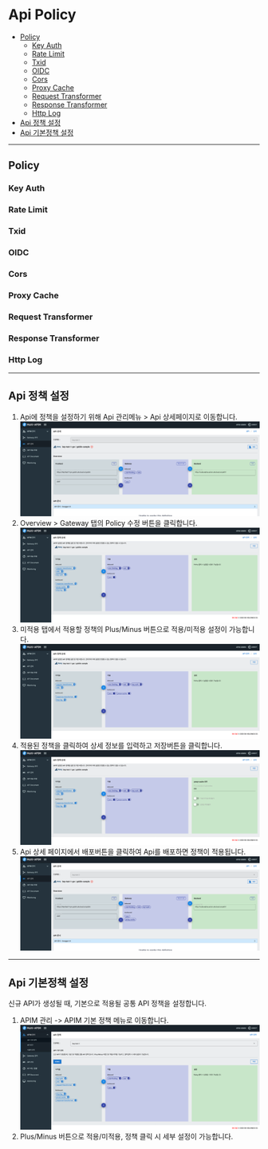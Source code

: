 # Api Policy

- [Policy](#Policy)
    - [Key Auth](#Key-Auth)
    - [Rate Limit](#Rate-Limit)
    - [Txid](#Txid)
    - [OIDC](#OIDC)
    - [Cors](#Cors)
    - [Proxy Cache](#Proxy-Cache)
    - [Request Transformer](#Request-Transformer)
    - [Response Transformer](#Response-Transformer)
    - [Http Log](#Http-Log)
- [Api 정책 설정](#Api-정책-설정)
- [Api 기본정책 설정](#Api-기본정책-설정)
---
## Policy
### Key Auth
### Rate Limit
### Txid
### OIDC
### Cors
### Proxy Cache
### Request Transformer
### Response Transformer
### Http Log
---
## Api 정책 설정
1. Api에 정책을 설정하기 위해 Api 관리메뉴 > Api 상세페이지로 이동합니다.
![Api Policy1](./img/policy/ApiPolicy1.png)
2. Overview > Gateway 탭의 Policy 수정 버튼을 클릭합니다.
![Api Policy2](./img/policy/ApiPolicy2.png)
3. 미적용 탭에서 적용할 정책의 Plus/Minus 버튼으로 적용/미적용 설정이 가능합니다.
![Api Policy3](./img/policy/ApiPolicy3.png)
4. 적용된 정책을 클릭하여 상세 정보를 입력하고 저장버튼을 클릭합니다.
![Api Policy4](./img/policy/ApiPolicy4.png)
5. Api 상세 페이지에서 배포버튼을 클릭하여 Api를 배포하면 정책이 적용됩니다.
![Api Policy5](./img/policy/ApiPolicy5.png)
---
## Api 기본정책 설정
신규 API가 생성될 때, 기본으로 적용될 공통 API 정책을 설정합니다. 
1. APIM 관리 -> APIM 기본 정책 메뉴로 이동합니다.
![PolicyInit](./img/policy/PolicyInit.png)
2. Plus/Minus 버튼으로 적용/미적용, 정책 클릭 시 세부 설정이 가능합니다. 
